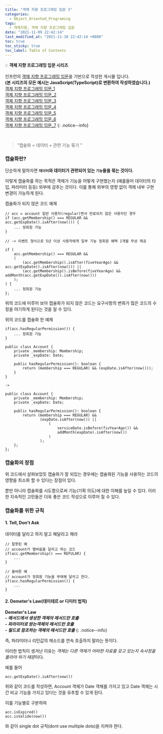 ```yaml
---
title: "객체 지향 프로그래밍 입문 3"
categories:
  - Object_Oriented_Programing
tags:
  - 객체지향, 객체 지향 프로그래밍 입문
date: "2021-11-09 22:42:14"
last_modified_at: "2021-11-10 22:42:14 +0800"
toc: true
toc_sticky: true
toc_label: Table of Contents
---
```


💡 **객체 지향 프로그래밍 입문 시리즈**
<br><br> 인프런의 [객채 지향 프로그래밍 입문](https://www.inflearn.com/course/%EA%B0%9D%EC%B2%B4-%EC%A7%80%ED%96%A5-%ED%94%84%EB%A1%9C%EA%B7%B8%EB%9E%98%EB%B0%8D-%EC%9E%85%EB%AC%B8)을 기반으로 작성한 게시물 입니다.
<br> **(본 시리즈의 모든 예시는 JavaScript(TypeScript)로 변환하여 작성하였습니다.)**
<br> [객체 지향 프로그래밍 입문_1](https://kljopu.github.io/object_oriented_programing/oop_start_1/)
<br> [객체 지향 프로그래밍 입문_2](https://kljopu.github.io/object_oriented_programing/oop_start_2/)
<br> [객체 지향 프로그래밍 입문\_3](https://kljopu.github.io/object_oriented_programing/oop_start_3/)
<br> [객체 지향 프로그래밍 입문\_4](https://kljopu.github.io/object_oriented_programing/oop_start_4/)
<br> [객체 지향 프로그래밍 입문\_5](https://kljopu.github.io/object_oriented_programing/oop_start_5/)
<br> [객체 지향 프로그래밍 입문\_6](https://kljopu.github.io/object_oriented_programing/oop_start_6/)
<br> [객체 지향 프로그래밍 입문\_7](https://www.notion.so/_7-35065f3f7f65490cada89ccfe6825d28)
{: .notice--info}

<br>

> "캡슐화
        =   데이터  +  관련 기능 묶기  "
> 

### 캡슐화란?

단순하게 말하자면 **`데이터`와 데이터가 관련되어 있는 `기능`들을 묶는 것이다.**

이렇게 캡슐화를 하는 목적은 객체가 기능을 어떻게 구현했는지 (예를들어 데이터의 타입, 파라미터 등등) 외부에 감추는 것이다. 이를 통해 외부의 영향 없이 객체 내부 구현 변경이 가능하게 된다.

캡슐화가 되지 않은 코드 예제

```tsx
// acc = account 일반 사용자(regular)면서 만료되지 않은 사용자인 경우
if (acc.getMembership() === REGULAR && acc.getExpDate().isAfter(now())) {
    ... 정회원 가능
}

// -> 이벤트 형식으로 5년 이상 사용자에게 일부 기능 정회원 혜택 1개월 무상 제공

if (
    acc.getMembership() === REGULAR && 
    (
        (acc.getMembership().isAfter(fiveYearAgo) && acc.getExpDate().isAfter(now())) ||
        (acc.getMembership().isBefore(fiveYearAgo) && addMonth(acc.getExpDate()).isAfter(now()))
    );
) {
    ... 정회원 기능
};
```

위의 코드에 미루어 보아 캡슐화가 되지 않은 코드는 요구사항의 변화가 많은 코드의 수정을 야기하게 된다는 것을 알 수 있다.

위의 코드를 캡슐화 한 예제

```tsx
if(acc.hasRegularPermission()) {
    ... 정회원 기능
}

public class Account {
    private _membership: Membership;
    private _expDate: Date;

    public hasRegularPermission(): boolean {
        return (membership === REGULAR) && (expDate.isAfter(now()));
    }
}

->

public class Account {
    private _membership: Membership;
    private _expDate: Date;

    public hasRegularPermission(): boolean {
        return (membership === REGULAR) &&
                (expDate.isAfter(now()) ||
                    (
                        serviceDate.isBefore(fivYearAgo()) && 
                        addMonth(expDate).isAfter(now())
                    )
                );
    };
};
```

### 캡슐화의 장점

위 코드에서 살펴보았듯 캡슐화가 잘 되있는 경우에는 캡슐화된 기능을 사용하는 코드의 영향을 최소화 할 수 있다는 장점이 있다.

뿐만 아니라 캡슐화를 시도함으로써 기능(기획 의도)에 대한 이해를 높일 수 있다. 이러한 지속적인 고민들은 더욱 좋은 코드 작성으로 이루어 질 수 있다.

### 캡슐화를 위한 규칙

#### 1. Tell, Don't Ask

데이터를 달라고 하지 말고 해달라고 해라
    
```tsx
// 잘못된 예
// account가 멤버쉽을 달라고 하는 코드
if(acc.getMembership() === REFULAR) {
    ...
}
    
// 올바른 예
// account가 정회원 기능을 부여해 달라고 한다.
if(acc.hasRegularPermission()) {
    ...
}
```
    
#### 2. Demeter's Law(데미테르 or 디미터 법칙)
    
**Demeter's Law**
<br> ***- 메서드에서 생성한 객체의 메서드만 호출***
<br> ***- 파라미터로 받는객체의 메서드만 호출***
<br> ***- 필드로 참조하는 객체의 메서드만 호출***
{: .notice--info}
    
즉, 파라미터나 리턴값의 메소드를 연속 호출하지 말라는 뜻이다.

이러한 법칙이 생겨난 이유는 
*객체는 다른 객체가 어떠한 자료를 갖고 있는지 속사정을 몰라야 하기 때문*이다.

예를 들어
    
```tsx
acc.getExpDate().isAfter(now())
```

위와 같이 코드를 작성하면, Account 객체가 Date 객체를 가지고 있고 Date 객체는 시간 비교 기능을 가지고 있다는 것을 유추할 수 있게 된다.

이를 기능별로 구분하여

```tsx
acc.isExpired()
acc.isValide(now())
```

와 같이 single dot 규칙(dont use multiple dots)을 지켜야 한다.